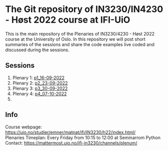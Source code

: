 # The Git repository of IN3230/IN4230 - Høst 2022 course at IFI-UiO #

This is the main repository of the Plenaries of IN3230/4230 - Høst 2022 course at the
University of Oslo.
In this repository we will post short summaries of the sessions and share the
code examples live coded and discussed during the sessions.

## Sessions ##

  1. Plenary 1: [p1_16-09-2022](p1_16-09-2022/)
  2. Plenary 2: [p2_23-09-2022](p2_23-09-2022/)
  3. Plenary 3: [p3_30-09-2022](p3_30-09-2022/)
  4. Plenary 4: [p4_07-10-2022](p4_07-10-2022/)
  5. 

## Info ##

Course webpage: <https://uio.no/studier/emner/matnat/ifi/IN3230/h22/index.html/>  
Plenaries Timeplan: Every Friday from 10:15 to 12:00 at Seminarrom Python  
Contact: <https://mattermost.uio.no/ifi-in3230/channels/plenum/>
